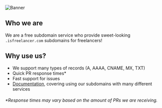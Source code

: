 ![Banner](https://github.com/user-attachments/assets/9022ae95-4b2f-4ad8-8590-731b35ac83a2)


## Who we are
We are a free subdomain service who provide sweet-looking `.isfreelancer.com` subdomains for freelancers!

## Why use us?
- We support many types of records (A, AAAA, CNAME, MX, TXT)
- Quick PR response times*
- Fast support for issues
- [Documentation](https://www.isfreelancer.com/docs), covering using our subdomains with many different services

###### *Response times may vary based on the amount of PRs we are receiving.
